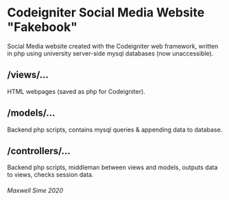 # Codeigniter Social Media Website "Fakebook"
Social Media website created with the Codeigniter web framework, written in php using university server-side mysql databases (now unaccessible).

## /views/...
HTML webpages (saved as php for Codeigniter).

## /models/...
Backend php scripts, contains mysql queries & appending data to database.

## /controllers/...
Backend php scripts, middleman between views and models, outputs data to views, checks session data.

###### Maxwell Sime 2020
